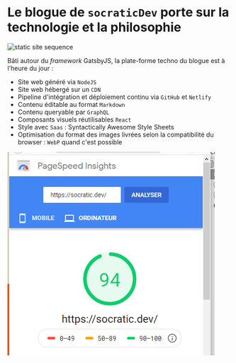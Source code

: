 # Le blogue de ``socraticDev`` porte sur la technologie et la philosophie

![static site sequence](https://dzone.com/storage/temp/11453293-static-site-generator.jpg)

Bâti autour du _framework_ GatsbyJS, la plate-forme techno du blogue est à l'heure du jour : 

- Site web généré via ``NodeJS``
- Site web hébergé sur un ``CDN``
- Pipeline d'intégration et déploiement continu via ``GitHub`` et ``Netlify``
- Contenu éditable au format ``Markdown``
- Contenu queryable par ``GraphQL``
- Composants visuels réutilisables ``React``
- Style avec ``Saas`` : Syntactically Awesome Style Sheets
- Optimisation du format des images livrées selon la compatibilité du browser : ``WebP`` quand c'est possible

![Métrique de performance du site](src/images/pageSpeedDesktop.png?raw=true)
